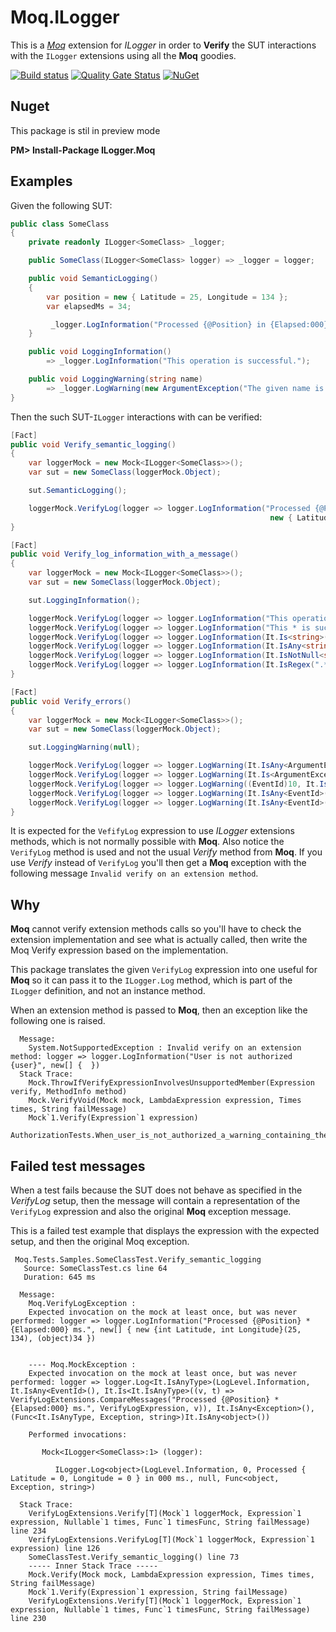# Moq.ILogger
This is a [*Moq*](https://github.com/Moq/moq4/wiki/Quickstart) extension for *ILogger* in order to **Verify** the SUT interactions with the `ILogger` extensions using all the **Moq** goodies.

[![Build status](https://ci.appveyor.com/api/projects/status/iixn0pkeuuov1rwb/branch/master?svg=true)](https://ci.appveyor.com/project/adrianiftode/moq-ilogger/branch/master)
[![Quality Gate Status](https://sonarcloud.io/api/project_badges/measure?project=Moq.ILogger&metric=alert_status)](https://sonarcloud.io/dashboard?id=Moq.ILogger)
[![NuGet](https://img.shields.io/nuget/v/ILogger.Moq.svg)](https://www.nuget.org/packages/ILogger.Moq)

## Nuget
This package is stil in preview mode

**PM&gt; Install-Package ILogger.Moq**

## Examples

Given the following SUT:

```csharp
public class SomeClass
{
    private readonly ILogger<SomeClass> _logger;

    public SomeClass(ILogger<SomeClass> logger) => _logger = logger;

    public void SemanticLogging()
    {
        var position = new { Latitude = 25, Longitude = 134 };
        var elapsedMs = 34;

         _logger.LogInformation("Processed {@Position} in {Elapsed:000} ms.", position, elapsedMs);
    }

    public void LoggingInformation()
        => _logger.LogInformation("This operation is successful.");

    public void LoggingWarning(string name)
        => _logger.LogWarning(new ArgumentException("The given name is not ok", nameof(name)), "This operation failed, but let's log an warning only");
}
```

Then the such SUT-`ILogger` interactions with can be verified:

```csharp
[Fact]
public void Verify_semantic_logging()
{
    var loggerMock = new Mock<ILogger<SomeClass>>();
    var sut = new SomeClass(loggerMock.Object);

    sut.SemanticLogging();

    loggerMock.VerifyLog(logger => logger.LogInformation("Processed {@Position} in {Elapsed:000} ms.", 
                                                          new { Latitude = 25, Longitude = 134 }, 34));
}
```

```csharp
[Fact]
public void Verify_log_information_with_a_message()
{
    var loggerMock = new Mock<ILogger<SomeClass>>();
    var sut = new SomeClass(loggerMock.Object);

    sut.LoggingInformation();

    loggerMock.VerifyLog(logger => logger.LogInformation("This operation is successful."));
    loggerMock.VerifyLog(logger => logger.LogInformation("This * is successful."));
    loggerMock.VerifyLog(logger => logger.LogInformation(It.Is<string>(msg => msg.Length > 5)));
    loggerMock.VerifyLog(logger => logger.LogInformation(It.IsAny<string>()));
    loggerMock.VerifyLog(logger => logger.LogInformation(It.IsNotNull<string>()));
    loggerMock.VerifyLog(logger => logger.LogInformation(It.IsRegex(".*")));
}
```

```csharp
[Fact]
public void Verify_errors()
{
    var loggerMock = new Mock<ILogger<SomeClass>>();
    var sut = new SomeClass(loggerMock.Object);

    sut.LoggingWarning(null);

    loggerMock.VerifyLog(logger => logger.LogWarning(It.IsAny<ArgumentException>(), It.IsAny<string>()));
    loggerMock.VerifyLog(logger => logger.LogWarning(It.Is<ArgumentException>(ex => ex.ParamName == "name"), "*failed*"));
    loggerMock.VerifyLog(logger => logger.LogWarning((EventId)10, It.IsAny<ArgumentException>(), "*failed*"));
    loggerMock.VerifyLog(logger => logger.LogWarning(It.IsAny<EventId>(), It.IsAny<ArgumentException>(), "*failed*"));
    loggerMock.VerifyLog(logger => logger.LogWarning(It.IsAny<EventId>(), new ArgumentException("The given name is not ok", "name"), "*failed*"));
}

```
It is expected for the `VefifyLog` expression to use *ILogger* extensions methods, which is not normally possible with **Moq**.
Also notice the `VerifyLog` method is used and not the usual *Verify* method from **Moq**. 
If you use *Verify* instead of `VerifyLog` you'll then get a **Moq** exception with the following message `Invalid verify on an extension method`.

## Why
**Moq** cannot verify extension methods calls so you'll have to check the extension implementation and see what is actually called, then write the Moq Verify expression based on the implementation.

This package translates the given `VerifyLog` expression into one useful for **Moq** so it can pass it to the `ILogger.Log` method, which is part of the `ILogger` definition, and not an instance method.

When an extension method is passed to **Moq**, then an exception like the following one is raised.
```
  Message: 
    System.NotSupportedException : Invalid verify on an extension method: logger => logger.LogInformation("User is not authorized {user}", new[] {  })
  Stack Trace: 
    Mock.ThrowIfVerifyExpressionInvolvesUnsupportedMember(Expression verify, MethodInfo method)
    Mock.VerifyVoid(Mock mock, LambdaExpression expression, Times times, String failMessage)
    Mock`1.Verify(Expression`1 expression)
    AuthorizationTests.When_user_is_not_authorized_a_warning_containing_the_user_identity_is_logged()
```

## Failed test messages

When a test fails because the SUT does not behave as specified in the *VerifyLog* setup, then the message will contain a representation of the `VerifyLog` expression and also the original **Moq** exception message.

This is a failed test example that displays the expression with the expected setup, and then the original Moq exception.
```
 Moq.Tests.Samples.SomeClassTest.Verify_semantic_logging
   Source: SomeClassTest.cs line 64
   Duration: 645 ms

  Message: 
    Moq.VerifyLogException : 
    Expected invocation on the mock at least once, but was never performed: logger => logger.LogInformation("Processed {@Position} * {Elapsed:000} ms.", new[] { new {int Latitude, int Longitude}(25, 134), (object)34 })
    
    
    ---- Moq.MockException : 
    Expected invocation on the mock at least once, but was never performed: logger => logger.Log<It.IsAnyType>(LogLevel.Information, It.IsAny<EventId>(), It.Is<It.IsAnyType>((v, t) => VerifyLogExtensions.CompareMessages("Processed {@Position} * {Elapsed:000} ms.", VerifyLogExpression, v)), It.IsAny<Exception>(), (Func<It.IsAnyType, Exception, string>)It.IsAny<object>())
    
    Performed invocations:
    
       Mock<ILogger<SomeClass>:1> (logger):
    
          ILogger.Log<object>(LogLevel.Information, 0, Processed { Latitude = 0, Longitude = 0 } in 000 ms., null, Func<object, Exception, string>)
    
  Stack Trace: 
    VerifyLogExtensions.Verify[T](Mock`1 loggerMock, Expression`1 expression, Nullable`1 times, Func`1 timesFunc, String failMessage) line 234
    VerifyLogExtensions.VerifyLog[T](Mock`1 loggerMock, Expression`1 expression) line 126
    SomeClassTest.Verify_semantic_logging() line 73
    ----- Inner Stack Trace -----
    Mock.Verify(Mock mock, LambdaExpression expression, Times times, String failMessage)
    Mock`1.Verify(Expression`1 expression, String failMessage)
    VerifyLogExtensions.Verify[T](Mock`1 loggerMock, Expression`1 expression, Nullable`1 times, Func`1 timesFunc, String failMessage) line 230

```